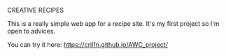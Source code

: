 CREATIVE RECIPES

This is a really simple web app for a recipe site. 
It's my first project so I'm open to advices.

You can try it here: https://cril1n.github.io/AWC_project/
